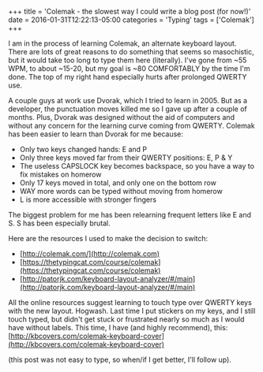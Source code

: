 +++
title = 'Colemak - the slowest way I could write a blog post (for now!)'
date = 2016-01-31T12:22:13-05:00
categories = 'Typing'
tags = ['Colemak']
+++

I am in the process of learning Colemak, an alternate keyboard layout. There are lots of great reasons to do something that seems so masochistic, but it would take too long to type them here (literally). I've gone from ~55 WPM, to about ~15-20, but my goal is ~80 COMFORTABLY by the time I'm done. The top of my right hand especially hurts after prolonged QWERTY use.

A couple guys at work use Dvorak, which I tried to learn in 2005. But as a developer, the punctuation moves killed me so I gave up after a couple of months. Plus, Dvorak was designed without the aid of computers and without any concern for the learning curve coming from QWERTY. Colemak has been easier to learn than Dvorak for me because:

- Only two keys changed hands: E and P
- Only three keys moved far from their QWERTY positions: E, P & Y
- The useless CAPSLOCK key becomes backspace, so you have a way to fix mistakes on homerow
- Only 17 keys moved in total, and only one on the bottom row
- WAY more words can be typed without moving from homerow
- L is more accessible with stronger fingers

The biggest problem for me has been relearning frequent letters like E and S. S has been especially brutal.

Here are the resources I used to make the decision to switch:
- [http://colemak.com/](http://colemak.com)
- [https://thetypingcat.com/course/colemak](https://thetypingcat.com/course/colemak)
- [http://patorjk.com/keyboard-layout-analyzer/#/main](http://patorjk.com/keyboard-layout-analyzer/#/main)

All the online resources suggest learning to touch type over QWERTY keys with the new layout. Hogwash. Last time I put stickers on my keys, and I still touch typed, but didn't get stuck or frustrated nearly so much as I would have without labels. This time, I have (and highly recommend), this: [http://kbcovers.com/colemak-keyboard-cover](http://kbcovers.com/colemak-keyboard-cover)

(this post was not easy to type, so when/if I get better, I'll follow up).
